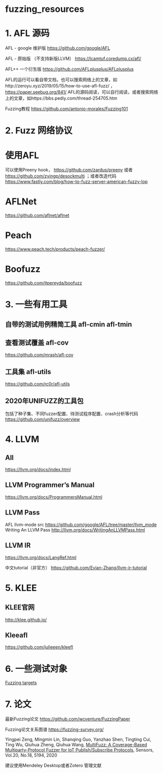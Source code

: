 # fuzzing_resources


# 1. AFL 源码

AFL - google 维护版
https://github.com/google/AFL

AFL - 原始版 （不支持新版LLVM）
https://lcamtuf.coredump.cx/afl/

AFL++ 一个衍生版
https://github.com/AFLplusplus/AFLplusplus

AFL的运行可以看自带文档，也可以搜索网络上的文章，如http://zeroyu.xyz/2019/05/15/how-to-use-afl-fuzz/  ，  https://paper.seebug.org/841/
AFL的源码阅读，可以自行阅读，或者搜索网络上的文章，如https://bbs.pediy.com/thread-254705.htm

Fuzzing教程 https://github.com/antonio-morales/Fuzzing101

# 2. Fuzz 网络协议

# 使用AFL
可以使用Preeny hook，
https://github.com/zardus/preeny
或者 https://github.com/zyingp/desockmulti
；或者改造代码 https://www.fastly.com/blog/how-to-fuzz-server-american-fuzzy-lop

# AFLNet

https://github.com/aflnet/aflnet

# Peach
https://www.peach.tech/products/peach-fuzzer/

# Boofuzz
https://github.com/jtpereyda/boofuzz

# 3. 一些有用工具

## 自带的测试用例精简工具 afl-cmin afl-tmin

## 查看测试覆盖 afl-cov
https://github.com/mrash/afl-cov

## 工具集 afl-utils
https://github.com/rc0r/afl-utils

## 2020年UNIFUZZ的工具包
包括了种子集、不同fuzzer配置、待测试程序配置、crash分析等代码
https://github.com/unifuzz/overview


# 4. LLVM

## All
https://llvm.org/docs/index.html

## LLVM Programmer’s Manual
https://llvm.org/docs/ProgrammersManual.html

## LLVM Pass
AFL llvm-mode src
https://github.com/google/AFL/tree/master/llvm_mode
Writing An LLVM Pass
http://llvm.org/docs/WritingAnLLVMPass.html

## LLVM IR
https://llvm.org/docs/LangRef.html

中文tutorial（非官方）
https://github.com/Evian-Zhang/llvm-ir-tutorial

# 5. KLEE

## KLEE官网
http://klee.github.io/

## Kleeafl
https://github.com/julieeen/kleefl

# 6. 一些测试对象
[Fuzzing targets](./fuzzing_targets.md)

# 7. 论文

最新Fuzzing论文
https://github.com/wcventure/FuzzingPaper

Fuzzing论文关系图谱
https://fuzzing-survey.org/


Yingpei Zeng, Mingmin Lin, Shanqing Guo, Yanzhao Shen, Tingting Cui, Ting Wu, Qiuhua Zheng, Qiuhua Wang, [MultiFuzz: A Coverage-Based Multiparty-Protocol Fuzzer for IoT Publish/Subscribe Protocols](https://zyingp.github.io/files/MultiFuzz.pdf), Sensors, Vol.20, No.18, 5194, 2020 

建议使用Mendeley Desktop或者Zotero 管理文献

